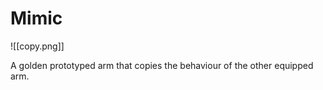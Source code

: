 # Mimic

![[copy.png]]

A golden prototyped arm that copies the behaviour of the other equipped arm.